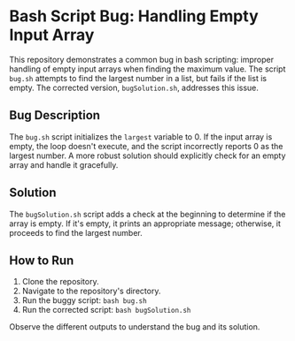 # Bash Script Bug: Handling Empty Input Array

This repository demonstrates a common bug in bash scripting: improper handling of empty input arrays when finding the maximum value.  The script `bug.sh` attempts to find the largest number in a list, but fails if the list is empty.  The corrected version, `bugSolution.sh`, addresses this issue.

## Bug Description

The `bug.sh` script initializes the `largest` variable to 0. If the input array is empty, the loop doesn't execute, and the script incorrectly reports 0 as the largest number.  A more robust solution should explicitly check for an empty array and handle it gracefully.

## Solution

The `bugSolution.sh` script adds a check at the beginning to determine if the array is empty. If it's empty, it prints an appropriate message; otherwise, it proceeds to find the largest number.

## How to Run

1. Clone the repository.
2. Navigate to the repository's directory.
3. Run the buggy script: `bash bug.sh`
4. Run the corrected script: `bash bugSolution.sh`

Observe the different outputs to understand the bug and its solution.